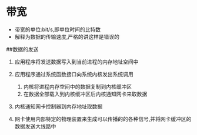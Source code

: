 # 带宽

- 带宽的单位:bit/s,即单位时间的比特数
- 解释为数据的传输速度,严格的讲这样是错误的

##数据的发送
1. 应用程序将发送数据写入到当前进程的内存地址空间中
2. 应用程序通过系统函数接口向系统内核发出系统调用
	1. 内核将进程内存空间中的数据复制到内核缓冲区
	2. 在数据全部载入到内核缓冲区后内核通知网卡来取数据

3. 内核通知网卡控制器到内存地址取数据
4. 网卡使用内部特定的物理装置来生成可以传播的的各种信号,并将网卡缓冲区的数据发送大线路中









